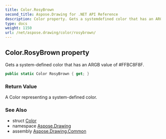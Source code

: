 ```yaml
---
title: Color.RosyBrown
second_title: Aspose.Drawing for .NET API Reference
description: Color property. Gets a systemdefined color that has an ARGB value of FFBC8F8F
type: docs
weight: 1150
url: /net/aspose.drawing/color/rosybrown/
---
```

## Color.RosyBrown property

Gets a system-defined color that has an ARGB value of #FFBC8F8F.

```csharp
public static Color RosyBrown { get; }
```

### Return Value

A Color representing a system-defined color.

### See Also

* struct [Color](../)
* namespace [Aspose.Drawing](../../color/)
* assembly [Aspose.Drawing.Common](../../../)


